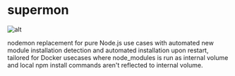 # supermon

![alt](https://github.com/mikkotikkanen/supermon/workflows/CI/badge.svg)

nodemon replacement for pure Node.js use cases with automated new module installation detection
and automated installation upon restart, tailored for Docker usecases where node_modules is run as
internal volume and local npm install commands aren't reflected to internal volume.
